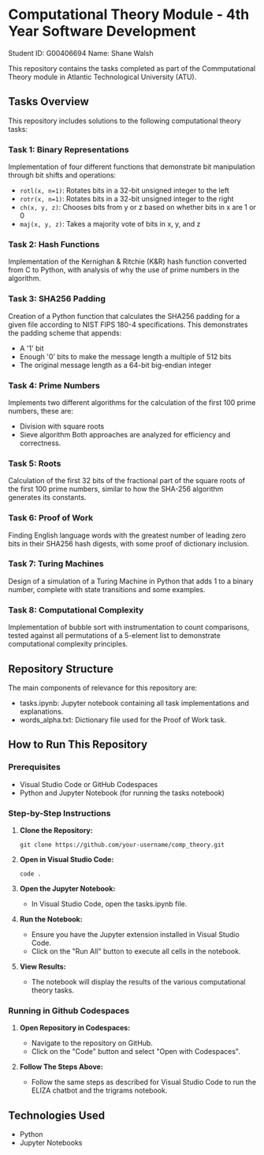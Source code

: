 # Computational Theory Module - 4th Year Software Development

Student ID: G00406694 Name: Shane Walsh

This repository contains the tasks completed as part of the Commputational Theory module in Atlantic Technological University (ATU).

## Tasks Overview
This repository includes solutions to the following computational theory tasks:

### Task 1: Binary Representations
Implementation of four different functions that demonstrate bit manipulation through bit shifts and operations:
- `rotl(x, n=1)`: Rotates bits in a 32-bit unsigned integer to the left
- `rotr(x, n=1)`: Rotates bits in a 32-bit unsigned integer to the right
- `ch(x, y, z)`: Chooses bits from y or z based on whether bits in x are 1 or 0
- `maj(x, y, z)`: Takes a majority vote of bits in x, y, and z

### Task 2: Hash Functions
Implementation of the Kernighan & Ritchie (K&R) hash function converted from C to Python, with analysis of why the use of prime numbers in the algorithm.

### Task 3: SHA256 Padding
Creation of a Python function that calculates the SHA256 padding for a given file according to NIST FIPS 180-4 specifications. This demonstrates the padding scheme that appends:
- A '1' bit
- Enough '0' bits to make the message length a multiple of 512 bits
- The original message length as a 64-bit big-endian integer

### Task 4: Prime Numbers
Implements two different algorithms for the calculation of the first 100 prime numbers, these are:
- Division with square roots
- Sieve algorithm
Both approaches are analyzed for efficiency and correctness.

### Task 5: Roots
Calculation of the first 32 bits of the fractional part of the square roots of the first 100 prime numbers, similar to how the SHA-256 algorithm generates its constants.

### Task 6: Proof of Work
Finding English language words with the greatest number of leading zero bits in their SHA256 hash digests, with some proof of dictionary inclusion.

### Task 7: Turing Machines
Design of a simulation of a Turing Machine in Python that adds 1 to a binary number, complete with state transitions and some examples.

### Task 8: Computational Complexity
Implementation of bubble sort with instrumentation to count comparisons, tested against all permutations of a 5-element list to demonstrate computational complexity principles.

## Repository Structure
The main components of relevance for this repository are: 
- tasks.ipynb: Jupyter notebook containing all task implementations and explanations.
- words_alpha.txt: Dictionary file used for the Proof of Work task.

## How to Run This Repository

### Prerequisites
- Visual Studio Code or GitHub Codespaces
- Python and Jupyter Notebook (for running the tasks notebook)

### Step-by-Step Instructions

1. **Clone the Repository:**
    ```
    git clone https://github.com/your-username/comp_theory.git
    ```

2. **Open in Visual Studio Code:**
    ```
    code .
    ```

3. **Open the Jupyter Notebook:**
    - In Visual Studio Code, open the tasks.ipynb file.

4. **Run the Notebook:**
    - Ensure you have the Jupyter extension installed in Visual Studio Code.
    - Click on the "Run All" button to execute all cells in the notebook.

5. **View Results:**
    - The notebook will display the results of the various computational theory tasks.

### Running in Github Codespaces

1. **Open Repository in Codespaces:**
    - Navigate to the repository on GitHub.
    - Click on the "Code" button and select "Open with Codespaces".

2. **Follow The Steps Above:**
    - Follow the same steps as described for Visual Studio Code to run the ELIZA chatbot and the trigrams notebook.

## Technologies Used

- Python
- Jupyter Notebooks